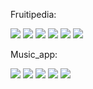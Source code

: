 Fruitipedia:

<img src="https://github.com/niki9011/web_apps-django/blob/main/fruitipedia_exam/static/images/index.png"/>
<img src="https://github.com/niki9011/web_apps-django/blob/main/fruitipedia_exam/static/images/create.png"/>
<img src="https://github.com/niki9011/web_apps-django/blob/main/fruitipedia_exam/static/images/fruits.png"/>
<img src="https://github.com/niki9011/web_apps-django/blob/main/fruitipedia_exam/static/images/profile-details.png"/>
<img src="https://github.com/niki9011/web_apps-django/blob/main/fruitipedia_exam/static/images/edit-profile.png"/>
<img src="https://github.com/niki9011/web_apps-django/blob/main/fruitipedia_exam/static/images/edit and delete.png"/>

Music_app:

<img src="https://github.com/niki9011/web_apps-django/blob/main/music_app/static/images/home.png"/>
<img src="https://github.com/niki9011/web_apps-django/blob/main/music_app/static/images/add_album2.png"/>
<img src="https://github.com/niki9011/web_apps-django/blob/main/music_app/static/images/all_albums.png"/>
<img src="https://github.com/niki9011/web_apps-django/blob/main/music_app/static/images/profile_details4.png"/>
<img src="https://github.com/niki9011/web_apps-django/blob/main/music_app/static/images/details.png"/>
